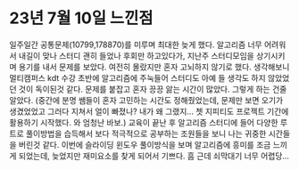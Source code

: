 # 23년 7월 10일 느낀점
일주일간 공통문제(10799,178870)를 미루며 최대한 늦게 했다.
알고리즘 너무 어려워서 내길이 맞나 스터디 괜히 들었나 후회만 하고있다가, 지난주 스터디모임을 상기시키며 용기를 내서 문제를 보았다. 여전히 몰랐지만 혼자 고뇌하지 않기로 했다.
생각해보니 멀티캠퍼스 kdt 수강 초반에 알고리즘에 주눅들어 스터디도 아예 들 생각도 하지 않았었던 것이 독이된것 같다. 
문제를 붙잡고 혼자 끙끙 앓는 시간이 많았다. 그렇게 하는 건줄 알았다.
(중간에 분명 쌤들이 혼자 고민하는 시간도 정해줬었는데, 문제만 보면 오기가 생겼었었고 그러다 지쳐서 얼이 빠졌나? 내가 왜 그랬지... 쳇 지피티도 프로젝트 기간에 활용하기 시작했다. 와 엄청난 바보.)
교육이 끝난 후 알고리즘 스터디에 들어 다양한 루트로 풀이방법을 습득해서 보다 적극적으로 공부하는 조원들을 보니 나는 귀중한 시간들을 버린것 같다.
이번에 슬라이딩 윈도우 풀이방식을 보며 알고리즘에 흥미를 조금 느끼게 되었는데, 늦었지만 재미요소를 찾게 되어서 기쁘다.
흠 근데 쇠막대기 너무 어렵당...